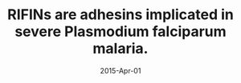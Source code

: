 ---
link: https://dx.doi.org/10.1038/nm.3812
journal: Nature medicine
title: RIFINs are adhesins implicated in severe Plasmodium falciparum malaria.
date: 2015-Apr-01
authors: Goel, S, Palmkvist, M, Moll, K, Joannin, N, Lara, P, Akhouri, RR, Moradi, N, Öjemalm, K, Westman, M, Angeletti, D, Kjellin, H, Lehtiö, J, Blixt, O, Ideström, L, Gahmberg, CG, Storry, JR, Hult, AK, Olsson, ML, von Heijne, G, Nilsson, I, Wahlgren, M
---